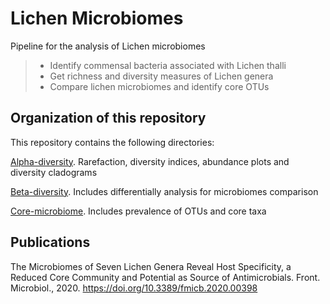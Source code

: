 # Lichen Microbiomes

Pipeline for the analysis of Lichen microbiomes
> * Identify commensal bacteria associated with Lichen thalli
> * Get richness and diversity measures of Lichen genera
> * Compare lichen microbiomes and identify core OTUs
 
 
 ## Organization of this repository

 This repository contains the following directories:

[Alpha-diversity](https://github.com/mariaasierra/Lichen_Microbiome/tree/master/Alpha-diversity). Rarefaction, diversity indices, abundance plots and diversity cladograms
 
[Beta-diversity](https://github.com/mariaasierra/Lichen_Microbiome/tree/master/Beta-diversity). Includes differentially analysis for microbiomes comparison 

[Core-microbiome](https://github.com/mariaasierra/Lichen_Microbiome/tree/master/Core-microbiome). Includes prevalence of OTUs and core taxa

## Publications


The Microbiomes of Seven Lichen Genera Reveal Host Specificity, a Reduced Core Community and Potential as Source of Antimicrobials. Front. Microbiol., 2020. https://doi.org/10.3389/fmicb.2020.00398
